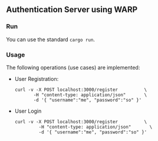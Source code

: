 ## Authentication Server using WARP

### Run

You can use the standard `cargo run`.

### Usage

The following operations (use cases) are implemented:

- User Registration:
  ```shell script
  curl -v -X POST localhost:3000/register          \
         -H "content-type: application/json"       \
         -d '{ "username":"me", "password":"so" }'
  ```
- User Login
  ```shell script
  curl -v -X POST localhost:3000/register          \
           -H "content-type: application/json"       \
           -d '{ "username":"me", "password":"so" }' 
  ```
